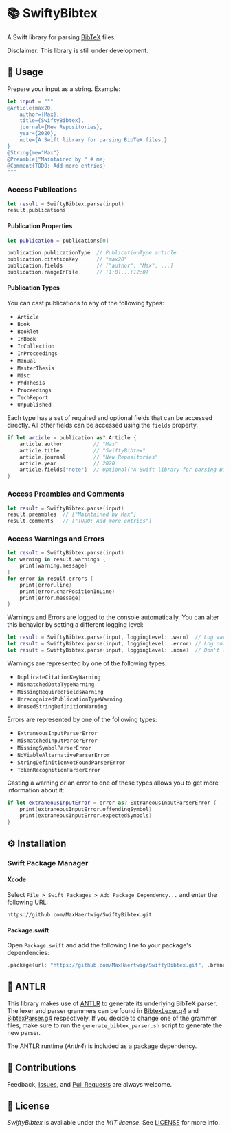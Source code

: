 # 📚 SwiftyBibtex

A Swift library for parsing [BibTeX](http://www.bibtex.org) files.

Disclaimer: This library is still under development.

## 📖 Usage

Prepare your input as a string. Example:

```swift
let input = """
@Article{max20,
    author={Max},
    title={SwiftyBibtex},
    journal={New Repositories},
    year={2020},
    note={A Swift library for parsing BibTeX files.}
}
@String{me="Max"}
@Preamble{"Maintained by " # me}
@Comment{TODO: Add more entries}
"""
```

### Access Publications

```swift
let result = SwiftyBibtex.parse(input)
result.publications
```

#### Publication Properties

```swift
let publication = publications[0]

publication.publicationType  // PublicationType.article
publication.citationKey      // "max20"
publication.fields           // ["author": "Max", ...]
publication.rangeInFile      // (1:0)...(12:0)
```

#### Publication Types

You can cast publications to any of the following types:

- `Article`
- `Book`
- `Booklet`
- `InBook`
- `InCollection`
- `InProceedings`
- `Manual`
- `MasterThesis`
- `Misc`
- `PhdThesis`
- `Proceedings`
- `TechReport`
- `Unpublished`

Each type has a set of required and optional fields that can be accessed directly. All other fields can be accessed using the `fields` property.

```swift
if let article = publication as? Article {
    article.author          // "Max"
    article.title           // "SwiftyBibtex"
    article.journal         // "New Repositories"
    article.year            // 2020
    article.fields["note"]  // Optional("A Swift library for parsing BibTeX files.")
}
```

### Access Preambles and Comments

```swift
let result = SwiftyBibtex.parse(input)
result.preambles  // ["Maintained by Max"]
result.comments   // ["TODO: Add more entries"]
```

### Access Warnings and Errors

```swift
let result = SwiftyBibtex.parse(input)
for warning in result.warnings {
    print(warning.message)
}
for error in result.errors {
    print(error.line)
    print(error.charPositionInLine)
    print(error.message)
}
```

Warnings and Errors are logged to the console automatically. You can alter this behavior by setting a different logging level:

```swift
let result = SwiftyBibtex.parse(input, loggingLevel: .warn)  // Log warnings and errors.
let result = SwiftyBibtex.parse(input, loggingLevel: .error) // Log only errors.
let result = SwiftyBibtex.parse(input, loggingLevel: .none)  // Don't log anything.
```

Warnings are represented by one of the following types:

- `DuplicateCitationKeyWarning`
- `MismatchedDataTypeWarning`
- `MissingRequiredFieldsWarning`
- `UnrecognizedPublicationTypeWarning`
- `UnusedStringDefinitionWarning`

Errors are represented by one of the following types:

- `ExtraneousInputParserError`
- `MismatchedInputParserError`
- `MissingSymbolParserError`
- `NoViableAlternativeParserError`
- `StringDefinitionNotFoundParserError`
- `TokenRecognitionParserError`

Casting a warning or an error to one of these types allows you to get more information about it:

```swift
if let extraneousInputError = error as? ExtraneousInputParserError {
    print(extraneousInputError.offendingSymbol)
    print(extraneousInputError.expectedSymbols)
}
```

## ⚙️ Installation

### Swift Package Manager

#### Xcode

Select `File > Swift Packages > Add Package Dependency...` and enter the following URL:

```
https://github.com/MaxHaertwig/SwiftyBibtex.git
```

#### Package.swift

Open `Package.swift` and add the following line to your package's dependencies:

```swift
.package(url: "https://github.com/MaxHaertwig/SwiftyBibtex.git", .branch("main"))
```

## 🦌 ANTLR

This library makes use of [ANTLR](https://www.antlr.org) to generate its underlying BibTeX parser. The lexer and parser grammers can be found in [BibtexLexer.g4](./BibtexLexer.g4) and [BibtexParser.g4](./BibtexParser.g4) respectively. If you decide to change one of the grammer files, make sure to run the `generate_bibtex_parser.sh` script to generate the new parser.

The ANTLR runtime (_Antlr4_) is included as a package dependency.

## 🤝 Contributions

Feedback, [Issues](https://github.com/MaxHaertwig/SwiftyBibtex/issues), and [Pull Requests](https://github.com/MaxHaertwig/SwiftyBibtex/pulls) are always welcome.

## 📄 License

_SwiftyBibtex_ is available under the _MIT license_. See [LICENSE](./LICENSE) for more info.
